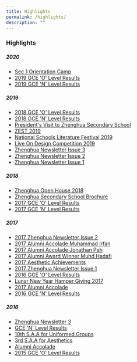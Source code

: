 ```yaml
---
title: Highlights
permalink: /highlights/
description: ""
---
```

### Highlights

##### 2020
* [Sec 1 Orientation Camp]()
* [2019 GCE 'O' Level Results]()
* [2019 GCE 'N' Level Results]()

##### 2019
* [2018 GCE 'O' Level Results]()
* [2018 GCE 'N' Level Results]()
* [President's Visit to Zhenghua Secondary School]()
* [ZEST 2019]()
* [National Schools Literature Festival 2019]()
* [Live On Design Competition 2019]()
* [Zhenghua Newsletter Issue 3]()
* [Zhenghua Newsletter Issue 2]()
* [Zhenghua Newsletter Issue 1]()

##### 2018
* [Zhenghua Open House 2018]()
* [Zhenghua Secondary School Brochure]()
* [2017 GCE 'O' Level Results]()
* [2017 GCE 'N' Level Results]()

##### 2017
* [2017 Zhenghua Newsletter Issue 2]()
* [2017 Alumni Accolade Muhammad Irfan]()
* [2017 Alumni Accolade Jonathan Peh]()
* [2017 Alumni Award Winner Muhd Hadafi]()
* [2017 Aesthetic Achievements]()
* [2017 Zhenghua Newsletter Issue 1]()
* [2016 GCE 'O' Level Results]()
* [Lunar New Year Hamper Giving 2017]()
* [2017 Alumni Accolade]()
* [2016 GCE 'N' Level Results]()

##### 2016
* [Zhenghua Newsletter 3]()
* [GCE 'N' Level Results]()
* [10th S.A.A for Uniformed Groups]()
* [3rd S.A.A for Aesthetics]()
* [Alumni Accolade]()
* [2015 GCE 'O' Level Results]()